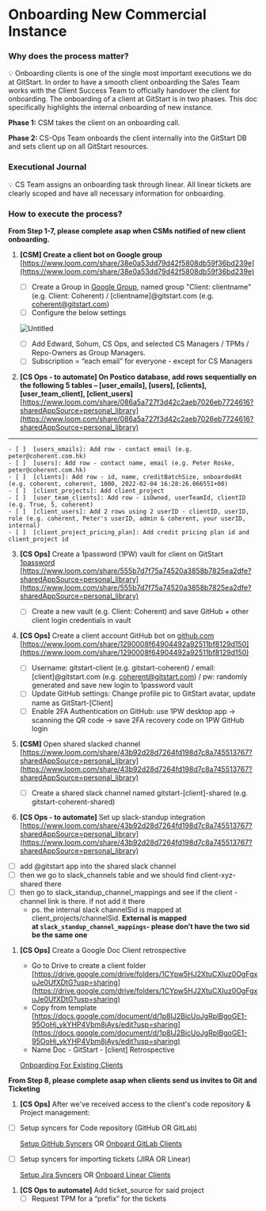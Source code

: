 # Onboarding New Commercial Instance


### Why does the process matter?

<aside>
💡 Onboarding clients is one of the single most important executions we do at GitStart. In order to have a smooth client onboarding the Sales Team works with the Client Success Team to officially handover the client for onboarding. The onboarding of a client at GitStart is in two phases. This doc specifically highlights the internal onboarding of new instance. 

**Phase 1:**
CSM takes the client on an onboarding call. 

**Phase 2:** 
CS-Ops Team onboards the client internally into the GitStart DB and sets client up on all GitStart resources.

</aside>

### Executional Journal

<aside>
💡 CS Team assigns an onboarding task through linear. All linear tickets are clearly scoped and have all necessary information for onboarding.

</aside>

### How to execute the process?

**From Step 1-7, please complete asap when CSMs notified of new client onboarding.** 

1. **[CSM] Create a client bot on Google group**
[https://www.loom.com/share/38e0a53dd79d42f5808db59f36bd239e](https://www.loom.com/share/38e0a53dd79d42f5808db59f36bd239e)
    
    
    - [ ]  Create a Group in [Google Group](https://groups.google.com/), named group "Client: clientname" (e.g. Client: Coherent) / [clientname]@gitstart.com (e.g. coherent@gitstart.com)
    - [ ]  Configure the below settings
    
    ![Untitled](Onboarding%20New%20Commercial%20Instance%2003dca4b4427d47eeaee9d9745c31bc78/Untitled.png)
    
    - [ ]  Add Edward, Sohum, CS Ops, and selected CS Managers / TPMs / Repo-Owners as Group Managers.
    - [ ]  Subscription = “each email” for everyone - except for CS Managers
    
2. **[CS Ops - to automate] On Postico database, add rows sequentially on the following 5 tables – [user_emails], [users], [clients], [user_team_client], [client_users]** 
[https://www.loom.com/share/086a5a727f3d42c2aeb7026eb7724616?sharedAppSource=personal_library](https://www.loom.com/share/086a5a727f3d42c2aeb7026eb7724616?sharedAppSource=personal_library)
****
    - [ ]  [users_emails]: Add row - contact email (e.g. peter@coherent.com.hk)
    - [ ]  [users]: Add row - contact name, email (e.g. Peter Roske, peter@coherent.com.hk)
    - [ ]  [clients]: Add row - id, name, creditBatchSize, onboardedAt (e.g. coherent, coherent, 1000, 2022-02-04 16:28:26.066551+00)
    - [ ]  [client_projects]: Add client_project
    - [ ]  [user_team_clients]: Add row - isOwned, userTeamId, clientID (e.g. True, 5, coherent)
    - [ ]  [client_users]: Add 2 rows using 2 userID - clientID, userID, role (e.g. coherent, Peter's userID, admin & coherent, your userID, internal)
    - [ ]  [client_project_pricing_plan]: Add credit pricing plan id and client_project id
    
3. **[CS Ops]** Create a 1password (1PW) vault for client on GitStart [1password](https://1password.com/) 
[https://www.loom.com/share/555b7d7f75a74520a3858b7825ea2dfe?sharedAppSource=personal_library](https://www.loom.com/share/555b7d7f75a74520a3858b7825ea2dfe?sharedAppSource=personal_library)
    
    
    - [ ]  Create a new vault (e.g. Client: Coherent) and save GitHub + other client login credentials in vault
    
4. **[CS Ops]** Create a client account GitHub bot on [github.com](https://www.github.com) 
[https://www.loom.com/share/1290008f64904492a92511bf8129d150](https://www.loom.com/share/1290008f64904492a92511bf8129d150)

    - [ ]  Username: gitstart-client (e.g. gitstart-coherent) / email: [client]@gitstart.com (e.g. coherent@gitstart.com) / pw: randomly generated and save new login to 1password vault
    - [ ]  Update GitHub settings: Change profile pic to GitStart avatar, update name as GitStart-[Client]
    - [ ]  Enable 2FA Authentication on GitHub: use 1PW desktop app → scanning the QR code → save 2FA recovery code on 1PW GitHub login
    
5. **[CSM]** Open shared slacked channel
[https://www.loom.com/share/43b92d28d7264fd198d7c8a745513767?sharedAppSource=personal_library](https://www.loom.com/share/43b92d28d7264fd198d7c8a745513767?sharedAppSource=personal_library)
    - [ ]  Create a shared slack channel named gitstart-[client]-shared (e.g. gitstart-coherent-shared)
    

6. **[CS Ops - to automate]** Set up slack-standup integration
[https://www.loom.com/share/43b92d28d7264fd198d7c8a745513767?sharedAppSource=personal_library](https://www.loom.com/share/43b92d28d7264fd198d7c8a745513767?sharedAppSource=personal_library)

- [ ]  add @gitstart app into the shared slack channel
- [ ]  then we go to slack_channels table and we should find client-xyz-shared there
- [ ]  then go to slack_standup_channel_mappings and see if the client - channel link is there. if not add it there
    - ps. the internal slack channelSid is mapped at client_projects/channelSid. **External is mapped at `slack_standup_channel_mappings`- please don’t have the two sid be the same one**

1. **[CS Ops]** Create a Google Doc Client retrospective
    - Go to Drive to create a client folder [https://drive.google.com/drive/folders/1CYpw5HJ2XtuCXIuz0OgFgxuJe0UfXDtG?usp=sharing](https://drive.google.com/drive/folders/1CYpw5HJ2XtuCXIuz0OgFgxuJe0UfXDtG?usp=sharing)
    - Copy from template [https://docs.google.com/document/d/1p8IJ2BicUoJgRpIBgoGE1-95OoHj_ykYHP4Vbm8jAys/edit?usp=sharing](https://docs.google.com/document/d/1p8IJ2BicUoJgRpIBgoGE1-95OoHj_ykYHP4Vbm8jAys/edit?usp=sharing)
    - Name Doc - GitStart - [client] Retrospective
    
    [Onboarding For Existing Clients ](Onboarding%20New%20Commercial%20Instance%2003dca4b4427d47eeaee9d9745c31bc78/Onboarding%20For%20Existing%20Clients%20862db3fa477b4c809e121497415ff689.md)
    

**From Step 8, please complete asap when clients send us invites to Git and Ticketing**

1. **[CS Ops]** After we've received access to the client's code repository & Project management:
- [ ]  Setup syncers for Code repository (GitHub OR GitLab)
    
    [Setup GitHub Syncers](https://www.notion.so/Setup-GitHub-Syncers-cc9eac783aeb448aa5f741165b7e1cf5) OR 
    [Onboard GitLab Clients](https://www.notion.so/Onboard-GitLab-Clients-3e84fff8a5ae4443bdfe0bf75e4687ea) 
    
- [ ]  Setup syncers for importing tickets (JIRA OR Linear)
    
    [Setup Jira Syncers](https://www.notion.so/Setup-Jira-Syncers-1bf45041614447828798231e7ac8b426) OR
    [Onboard Linear Clients](https://www.notion.so/Onboard-Linear-Clients-37160b8bb6d64f53b76d07b48fb56d12) 
    
1. **[CS Ops to automate]** Add ticket_source for said project 
    - [ ]  Request TPM for a “prefix” for the tickets
